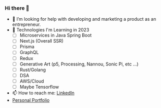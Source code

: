 ### Hi there 👋

- 🤔 I’m looking for help with developing and marketing a product as an entrepreneur.
- 🌱 Technologies I'm Learning in 2023
  - [ ] Microservices in Java Spring Boot
  - [ ] Next.js (Overall SSR)
  - [ ] Prisma
  - [ ] GraphQL
  - [ ] Redux
  - [ ] Generative Art (p5, Processing, Nannou, Sonic Pi, etc ...)
  - [ ] Rust/Golang
  - [ ] DSA
  - [ ] AWS/Cloud
  - [ ] Maybe Tensorflow
- 📫 How to reach me: [LinkedIn](https://www.linkedin.com/in/ryanrileypuzon/)
- [Personal Portfolio](juscuzryancan.github.io)
<!--
**juscuzryancan/juscuzryancan** is a ✨ _special_ ✨ repository because its `README.md` (this file) appears on your GitHub profile.

Here are some ideas to get you started:

- 🔭 I’m currently working on ...
- 🌱 I’m currently learning ...
- 👯 I’m looking to collaborate on ...
- 🤔 I’m looking for help with ...
- 💬 Ask me about ...
- 📫 How to reach me: ...
- 😄 Pronouns: ...
- ⚡ Fun fact: ...
-->
